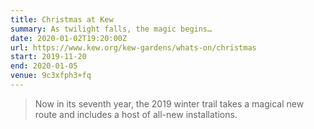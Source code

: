 ```yaml
---
title: Christmas at Kew
summary: As twilight falls, the magic begins…
date: 2020-01-02T19:20:00Z
url: https://www.kew.org/kew-gardens/whats-on/christmas
start: 2019-11-20
end: 2020-01-05
venue: 9c3xfph3+fq
---
```

> Now in its seventh year, the 2019 winter trail takes a magical new route and includes a host of all-new installations.

